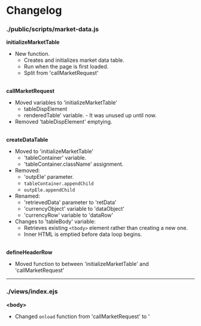 # Changelog

### ./public/scripts/market-data.js

**initializeMarketTable**
* New function.
	* Creates and initializes market data table.
	* Run when the page is first loaded.
	* Split from 'callMarketRequest'

\
**callMarketRequest**
* Moved variables to 'initializeMarketTable'
	* tableDispElement
	* renderedTable' variable. - It was unused up until now.
* Removed 'tableDispElement' emptying.

\
**createDataTable**
* Moved to 'initializeMarketTable'
	* 'tableContainer' variable.
	* 'tableContainer.className' assignment.
* Removed:
	* 'outpEle' parameter.
	* `tableContainer.appendChild`
	* `outpEle.appendChild`
* Renamed:
	* 'retrievedData' parameter to 'retData'
	* 'currencyObject' variable to 'dataObject'
	* 'currencyRow' variable to 'dataRow'
* Changes to 'tableBody' variable:
	* Retrieves existing `<tbody>` element rather than creating a new one.
	* Inner HTML is emptied before data loop begins.

\
**defineHeaderRow**
* Moved function to between 'initializeMarketTable' and 'callMarketRequest'

---

### ./views/index.ejs

**\<body\>**
* Changed `onload` function from 'callMarketRequest' to '
